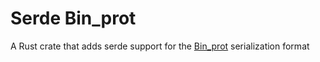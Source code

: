 # Serde Bin_prot

A Rust crate that adds serde support for the [Bin_prot](https://github.com/janestreet/bin_prot) serialization format
